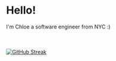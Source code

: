 <html>
    <h1>Hello!</h1>
    <body>I'm Chloe a software engineer from NYC :)</body>
    <br> <br> <br> <br>
    <a href="https://git.io/streak-stats"><img src="https://streak-stats.demolab.com/?user=LocalGoddess&theme=dark" alt="GitHub Streak" /></a>
</html>
